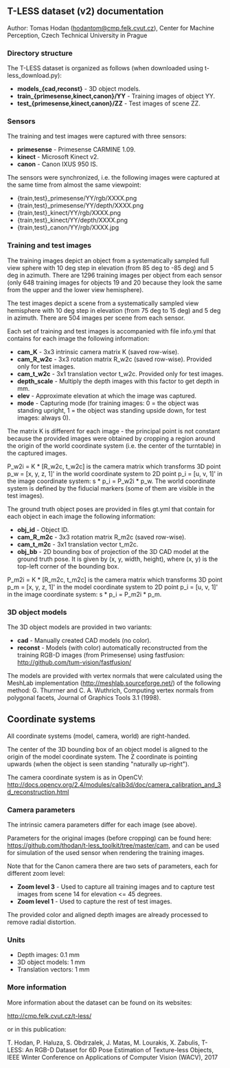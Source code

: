 ## T-LESS dataset (v2) documentation

Author: Tomas Hodan (hodantom@cmp.felk.cvut.cz), Center for Machine Perception,
Czech Technical University in Prague


### Directory structure

The T-LESS dataset is organized as follows (when downloaded using
t-less\_download.py):

* **models\_{cad,reconst}** - 3D object models.
* **train\_{primesense,kinect,canon}/YY** - Training images of object YY.
* **test\_{primesense,kinect,canon}/ZZ** - Test images of scene ZZ.


### Sensors

The training and test images were captured with three sensors:

* **primesense** - Primesense CARMINE 1.09.
* **kinect** - Microsoft Kinect v2.
* **canon** - Canon IXUS 950 IS.

The sensors were synchronized, i.e. the following images were captured at the
same time from almost the same viewpoint:

* {train,test}\_primesense/YY/rgb/XXXX.png
* {train,test}\_primesense/YY/depth/XXXX.png
* {train,test}\_kinect/YY/rgb/XXXX.png
* {train,test}\_kinect/YY/depth/XXXX.png
* {train,test}\_canon/YY/rgb/XXXX.jpg


### Training and test images

The training images depict an object from a systematically sampled full view
sphere with 10 deg step in elevation (from 85 deg to -85 deg) and 5 deg in
azimuth. There are 1296 training images per object from each sensor (only 648
training images for objects 19 and 20 because they look the same from the upper
and the lower view hemisphere).

The test images depict a scene from a systematically sampled view hemisphere
with 10 deg step in elevation (from 75 deg to 15 deg) and 5 deg in azimuth.
There are 504 images per scene from each sensor.

Each set of training and test images is accompanied with file info.yml that
contains for each image the following information:

* **cam\_K** - 3x3 intrinsic camera matrix K (saved row-wise).
* **cam\_R\_w2c** - 3x3 rotation matrix R\_w2c (saved row-wise). Provided only
                    for test images.
* **cam\_t\_w2c** - 3x1 translation vector t\_w2c. Provided only for test
    images.
* **depth_scale** - Multiply the depth images with this factor to get
    depth in mm.
* **elev** - Approximate elevation at which the image was captured.
* **mode** - Capturing mode (for training images: 0 = the object was standing
    upright, 1 = the object was standing upside down, for test images:
    always 0).

The matrix K is different for each image - the principal point is not constant
because the provided images were obtained by cropping a region around the origin
of the world coordinate system (i.e. the center of the turntable) in the
captured images.

P\_w2i = K * [R\_w2c, t\_w2c] is the camera matrix which transforms 3D point
p\_w = [x, y, z, 1]' in the world coordinate system to 2D point p\_i =
[u, v, 1]' in the image coordinate system: s * p\_i = P\_w2i * p\_w. The world
coordinate system is defined by the fiducial markers (some of them are visible
in the test images).

The ground truth object poses are provided in files gt.yml that contain for each
object in each image the following information:

* **obj\_id** - Object ID.
* **cam\_R\_m2c** - 3x3 rotation matrix R\_m2c (saved row-wise).
* **cam\_t\_m2c** - 3x1 translation vector t\_m2c.
* **obj\_bb** - 2D bounding box of projection of the 3D CAD model at the ground
    truth pose. It is given by (x, y, width, height), where (x, y) is the
    top-left corner of the bounding box. 

P\_m2i = K * [R\_m2c, t\_m2c] is the camera matrix which transforms 3D point
p\_m = [x, y, z, 1]' in the model coordinate system to 2D point p\_i =
[u, v, 1]' in the image coordinate system: s * p\_i = P\_m2i * p\_m.


### 3D object models

The 3D object models are provided in two variants:

* **cad** - Manually created CAD models (no color).
* **reconst** - Models (with color) automatically reconstructed from the
            training RGB-D images (from Primesense) using fastfusion:
            http://github.com/tum-vision/fastfusion/

The models are provided with vertex normals that were calculated using the
MeshLab implementation (http://meshlab.sourceforge.net/) of the following
method: G. Thurrner and C. A. Wuthrich, Computing vertex normals from polygonal
facets, Journal of Graphics Tools 3.1 (1998).


## Coordinate systems

All coordinate systems (model, camera, world) are right-handed.

The center of the 3D bounding box of an object model is aligned to the origin
of the model coordinate system. The Z coordinate is pointing upwards (when the
object is seen standing "naturally up-right").

The camera coordinate system is as in OpenCV:
http://docs.opencv.org/2.4/modules/calib3d/doc/camera_calibration_and_3d_reconstruction.html


### Camera parameters

The intrinsic camera parameters differ for each image (see above).

Parameters for the original images (before cropping) can be found here:
https://github.com/thodan/t-less_toolkit/tree/master/cam, and can be used for
simulation of the used sensor when rendering the training images.

Note that for the Canon camera there are two sets of parameters, each for
different zoom level:

* **Zoom level 3** - Used to capture all training images and to capture test
    images from scene 14 for elevation <= 45 degrees.
* **Zoom level 1** - Used to capture the rest of test images.

The provided color and aligned depth images are already processed to remove
radial distortion.


### Units

* Depth images: 0.1 mm
* 3D object models: 1 mm
* Translation vectors: 1 mm


### More information

More information about the dataset can be found on its websites:

http://cmp.felk.cvut.cz/t-less/

or in this publication:

T. Hodan, P. Haluza, S. Obdrzalek, J. Matas, M. Lourakis, X. Zabulis,
T-LESS: An RGB-D Dataset for 6D Pose Estimation of Texture-less Objects,
IEEE Winter Conference on Applications of Computer Vision (WACV), 2017
